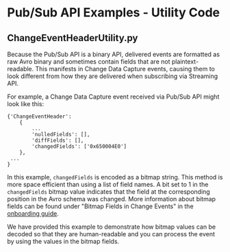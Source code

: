# Pub/Sub API Examples - Utility Code


## ChangeEventHeaderUtility.py
Because the Pub/Sub API is a binary API, delivered events are formatted as raw
Avro binary and sometimes contain fields that are not plaintext-readable. This
manifests in Change Data Capture events, causing them to look different from
how they are delivered when subscribing via Streaming API. 

For example, a Change Data Capture  event received via Pub/Sub API might look
like this:

```
{'ChangeEventHeader': 
	{
		...
		'nulledFields': [],
		'diffFields': [],
		'changedFields': ['0x650004E0']
	},
 ...
}
```

In this example, `changedFields` is encoded as a bitmap string. This method is
more space efficient than using a list of field names. A bit set to 1 in the
`changedFields` bitmap value indicates that the field at the corresponding
position in the Avro schema was changed. More information about bitmap fields
can be found under "Bitmap Fields in Change Events" in the [onboarding
guide](https://resources.docs.salesforce.com/rel1/doc/en-us/static/pdf/Salesforce_Pub_Sub_API_Pilot.pdf).

We have provided this example to demonstrate how bitmap values can be decoded
so that they are human-readable and you can process the event by using the
values in the bitmap fields. 
